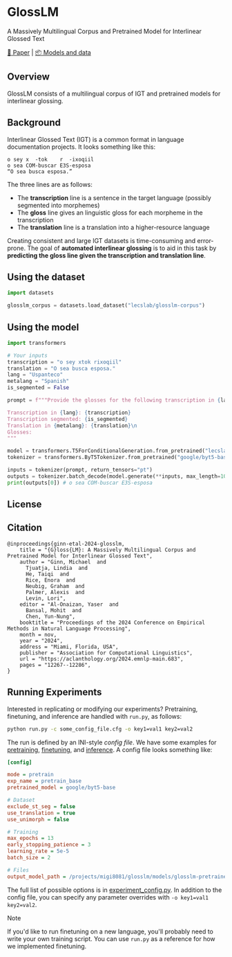 # GlossLM
A Massively Multilingual Corpus and Pretrained Model for Interlinear Glossed Text

[📄 Paper](https://arxiv.org/abs/2403.06399) | [📦 Models and data](https://huggingface.co/collections/lecslab/glosslm-66da150854209e910113dd87)


## Overview
GlossLM consists of a multilingual corpus of IGT and pretrained models for interlinear glossing.

## Background
Interlinear Glossed Text (IGT) is a common format in language documentation projects. It looks something like this:

```
o sey x  -tok    r  -ixoqiil
o sea COM-buscar E3S-esposa
“O sea busca esposa.”
```

The three lines are as follows:
- The **transcription** line is a sentence in the target language (possibly segmented into morphemes)
- The **gloss** line gives an linguistic gloss for each morpheme in the transcription
- The **translation** line is a translation into a higher-resource language

Creating consistent and large IGT datasets is time-consuming and error-prone. The goal of **automated interlinear glossing** is to aid in this task by **predicting the gloss line given the transcription and translation line**. 

## Using the dataset
```python
import datasets

glosslm_corpus = datasets.load_dataset("lecslab/glosslm-corpus")
```

## Using the model
```python
import transformers

# Your inputs
transcription = "o sey xtok rixoqiil"
translation = "O sea busca esposa."
lang = "Uspanteco"
metalang = "Spanish"
is_segmented = False

prompt = f"""Provide the glosses for the following transcription in {lang}.

Transcription in {lang}: {transcription}
Transcription segmented: {is_segmented}
Translation in {metalang}: {translation}\n
Glosses: 
"""

model = transformers.T5ForConditionalGeneration.from_pretrained("lecslab/glosslm")
tokenizer = transformers.ByT5Tokenizer.from_pretrained("google/byt5-base", use_fast=False)

inputs = tokenizer(prompt, return_tensors="pt")
outputs = tokenizer.batch_decode(model.generate(**inputs, max_length=1024), skip_special_tokens=True)
print(outputs[0]) # o sea COM-buscar E3S-esposa
```

## License


## Citation
```
@inproceedings{ginn-etal-2024-glosslm,
    title = "{G}loss{LM}: A Massively Multilingual Corpus and Pretrained Model for Interlinear Glossed Text",
    author = "Ginn, Michael  and
      Tjuatja, Lindia  and
      He, Taiqi  and
      Rice, Enora  and
      Neubig, Graham  and
      Palmer, Alexis  and
      Levin, Lori",
    editor = "Al-Onaizan, Yaser  and
      Bansal, Mohit  and
      Chen, Yun-Nung",
    booktitle = "Proceedings of the 2024 Conference on Empirical Methods in Natural Language Processing",
    month = nov,
    year = "2024",
    address = "Miami, Florida, USA",
    publisher = "Association for Computational Linguistics",
    url = "https://aclanthology.org/2024.emnlp-main.683",
    pages = "12267--12286",
}
```

## Running Experiments
Interested in replicating or modifying our experiments? Pretraining, finetuning, and inference are handled with `run.py`, as follows:
```bash
python run.py -c some_config_file.cfg -o key1=val1 key2=val2
```

The run is defined by an INI-style *config file*. We have some examples for [pretraining](configs/pretrain_base.cfg), [finetuning](configs/finetune_base.cfg), and [inference](configs/predict_base.cfg). A config file looks something like:
```ini
[config]

mode = pretrain
exp_name = pretrain_base
pretrained_model = google/byt5-base

# Dataset
exclude_st_seg = false
use_translation = true
use_unimorph = false

# Training
max_epochs = 13
early_stopping_patience = 3
learning_rate = 5e-5
batch_size = 2

# Files
output_model_path = /projects/migi8081/glosslm/models/glosslm-pretrained-base
```

The full list of possible options is in [experiment_config.py](src/training/experiment_config.py). In addition to the config file, you can specify any parameter overrides with `-o key1=val1 key2=val2`.

> [!NOTE]  
> If you'd like to run finetuning on a new language, you'll probably need to write your own training script. You can use `run.py` as a reference for how we implemented finetuning.
